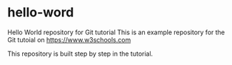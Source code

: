 # hello-word
Hello World repository for Git tutorial
This is an example repository for the Git tutoial on https://www.w3schools.com

This repository is built step by step in the tutorial.
